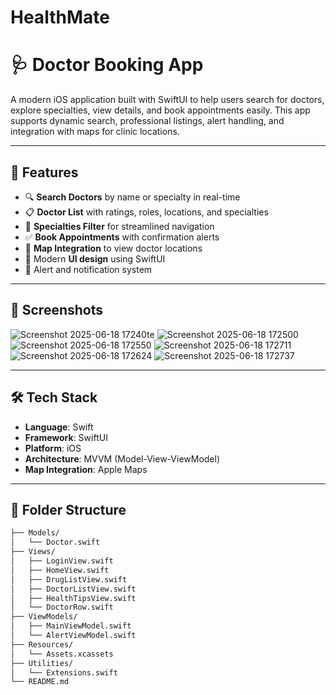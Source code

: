 # HealthMate
# 🩺 Doctor Booking App

A modern iOS application built with SwiftUI to help users search for doctors, explore specialties, view details, and book appointments easily. This app supports dynamic search, professional listings, alert handling, and integration with maps for clinic locations.

---

## 🚀 Features

- 🔍 **Search Doctors** by name or specialty in real-time
- 📋 **Doctor List** with ratings, roles, locations, and specialties
- 📁 **Specialties Filter** for streamlined navigation
- ✅ **Book Appointments** with confirmation alerts
- 📍 **Map Integration** to view doctor locations
- 🎨 Modern **UI design** using SwiftUI
- 💬 Alert and notification system

---

## 📱 Screenshots

![Screenshot 2025-06-18 17240te](https://github.com/user-attachments/assets/c34a95e2-9c4c-4c28-be15-b5248487562b)
![Screenshot 2025-06-18 172500](https://github.com/user-attachments/assets/c536a833-4688-4d45-af5a-85e64a4d0cf1)
![Screenshot 2025-06-18 172550](https://github.com/user-attachments/assets/9bbb4a80-0293-4608-bb3e-4ec63a6b0490)
![Screenshot 2025-06-18 172711](https://github.com/user-attachments/assets/b0519a16-8c9f-4bcd-abc0-e0793a48d1b6)
![Screenshot 2025-06-18 172624](https://github.com/user-attachments/assets/3fae3994-a7df-4f4b-a152-b6f0a407ae88)
![Screenshot 2025-06-18 172737](https://github.com/user-attachments/assets/1ee3a7b6-95e3-4450-9160-47f6aa88a0c6)

---


## 🛠️ Tech Stack

- **Language**: Swift
- **Framework**: SwiftUI
- **Platform**: iOS
- **Architecture**: MVVM (Model-View-ViewModel)
- **Map Integration**: Apple Maps

---

## 📂 Folder Structure

```bash
├── Models/
│   └── Doctor.swift
├── Views/
│   ├── LoginView.swift
│   ├── HomeView.swift
│   ├── DrugListView.swift
│   ├── DoctorListView.swift
│   ├── HealthTipsView.swift
│   └── DoctorRow.swift
├── ViewModels/
│   ├── MainViewModel.swift
│   └── AlertViewModel.swift
├── Resources/
│   └── Assets.xcassets
├── Utilities/
│   └── Extensions.swift
└── README.md
